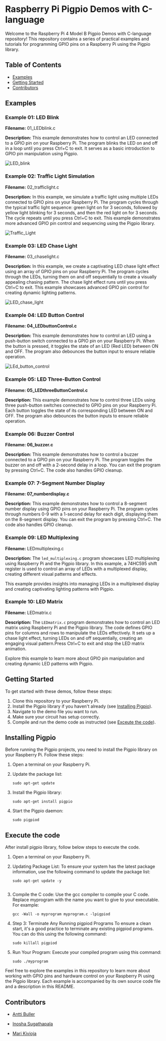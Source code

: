 # Raspberry Pi Pigpio Demos with C-language

Welcome to the Raspberry Pi 4 Model B Pigpio Demos with C-language repository! This repository contains a series of practical examples and tutorials for programming GPIO pins on a Raspberry Pi using the Pigpio library.

## Table of Contents


- [Examples](#examples)
- [Getting Started](#getting-started)
- [Contributors](#contributors)

## Examples

### Example 01: LED Blink
**Filename:** 01_LEDblink.c

**Description:**
This example demonstrates how to control an LED connected to a GPIO pin on your Raspberry Pi. The program blinks the LED on and off in a loop until you press Ctrl+C to exit. It serves as a basic introduction to GPIO pin manipulation using Pigpio.

![LED_blink](Circuit_diagram/01_LEDblink.png)

### Example 02: Traffic Light Simulation
**Filename:** 02_trafficlight.c

**Description:**
In this example, we simulate a traffic light using multiple LEDs connected to GPIO pins on your Raspberry Pi. The program cycles through the typical traffic light sequence: green light on for 3 seconds, followed by yellow light blinking for 3 seconds, and then the red light on for 3 seconds. The cycle repeats until you press Ctrl+C to exit. This example demonstrates more advanced GPIO pin control and sequencing using the Pigpio library.

![Traffic_Light](Circuit_diagram/02_Trafficlight.png)

### Example 03: LED Chase Light
**Filename:** 03_chaselight.c

**Description:**
In this example, we create a captivating LED chase light effect using an array of GPIO pins on your Raspberry Pi. The program cycles through the LEDs, turning them on and off sequentially to create a visually appealing chasing pattern. The chase light effect runs until you press Ctrl+C to exit. This example showcases advanced GPIO pin control for creating dynamic lighting patterns.

![LED_chase_light](Circuit_diagram/03_chaselight.png)

### Example 04: LED Button Control
**Filename: 04_LEDbuttonControl.c**

**Description:**
This example demonstrates how to control an LED using a push-button switch connected to a GPIO pin on your Raspberry Pi. When the button is pressed, it toggles the state of an LED (Red LED) between ON and OFF. The program also debounces the button input to ensure reliable operation.

![LEd_button_control](Circuit_diagram/04_LEDBbuttonControl.png)

### Example 05: LED Three-Button Control
**Filename: 05_LEDthreeButtonControl.c**

**Description:**
This example demonstrates how to control three LEDs using three push-button switches connected to GPIO pins on your Raspberry Pi. Each button toggles the state of its corresponding LED between ON and OFF. The program also debounces the button inputs to ensure reliable operation.


### Example 06: Buzzer Control
**Filename: 06_buzzer.c**

**Description:**
This example demonstrates how to control a buzzer connected to a GPIO pin on your Raspberry Pi. The program toggles the buzzer on and off with a 2-second delay in a loop. You can exit the program by pressing Ctrl+C. The code also handles GPIO cleanup.


### Example 07: 7-Segment Number Display
**Filename: 07_numberdisplay.c**

**Description:**
This example demonstrates how to control a 8-segment number display using GPIO pins on your Raspberry Pi. The program cycles through numbers 0-9 with a 1-second delay for each digit, displaying them on the 8-segment display. You can exit the program by pressing Ctrl+C. The code also handles GPIO cleanup.



### Example 09: LED Multiplexing

**Filename:** LEDmultiplexing.c

**Description:**
The `led_multiplexing.c` program showcases LED multiplexing using Raspberry Pi and the Pigpio library. In this example, a 74HC595 shift register is used to control an array of LEDs with a multiplexed display, creating different visual patterns and effects.

This example provides insights into managing LEDs in a multiplexed display and creating captivating lighting patterns with Pigpio.


### Example 10: LED Matrix

**Filename:** LEDmatrix.c

**Description:**
The `LEDmatrix.c` program demonstrates how to control an LED matrix using Raspberry Pi and the Pigpio library. The code defines GPIO pins for columns and rows to manipulate the LEDs effectively. It sets up a chase light effect, turning LEDs on and off sequentially, creating an engaging visual pattern.Press Ctrl+C to exit and stop the LED matrix animation.

Explore this example to learn more about GPIO pin manipulation and creating dynamic LED patterns with Pigpio.




## Getting Started

To get started with these demos, follow these steps:

1. Clone this repository to your Raspberry Pi.
2. Install the Pigpio library if you haven't already (see [Installing Pigpio](#installing-pigpio)).
3. Navigate to the demo file you want to run.
4. Make sure your circuit has setup correctly. 
5. Compile and run the demo code as instructed (see [Exceute the code](#execute-the-code)).
## Installing Pigpio

Before running the Pigpio projects, you need to install the Pigpio library on your Raspberry Pi. Follow these steps:

1. Open a terminal on your Raspberry Pi.

2. Update the package list:
    ```shell
    sudo apt-get update

3. Install the Pigpio library:
    ```shell
    sudo apt-get install pigpio

4. Start the Pigpio daemon:
    ```shell
    sudo pigpiod

## Execute the code

After install pigpio library, follow below steps to execute the code.
1. Open a terminal on your Raspberry Pi.

2. Updating Package List:
To ensure your system has the latest package information, use the following command to update the package list:
    ```shell
    sudo apt-get update -y


2. Compile the C code: Use the gcc compiler to compile your C code. Replace myprogram with the name you want to give to your executable. For example:
    ```shell
    gcc -Wall -o myprogram myprogram.c -lpigpiod

3. Step 3: Terminate Any Running pigpiod Programs
To ensure a clean start, it's a good practice to terminate any existing pigpiod programs. You can do this using the following command:
    ```shell
    sudo killall pigpiod

4. Run Your Program:
Execute your compiled program using this command:
    ```shell
    sudo ./myprogram

Feel free to explore the examples in this repository to learn more about working with GPIO pins and hardware control on your Raspberry Pi using the Pigpio library. Each example is accompanied by its own source code file and a description in this README.

## Contributors

- [Antti Buller](https://github.com/anatt1b)
  
- [Inosha Sugathapala](https://github.com/Inoshas)
 
- [Mari Kivioja](https://github.com/Veaiga)
 

